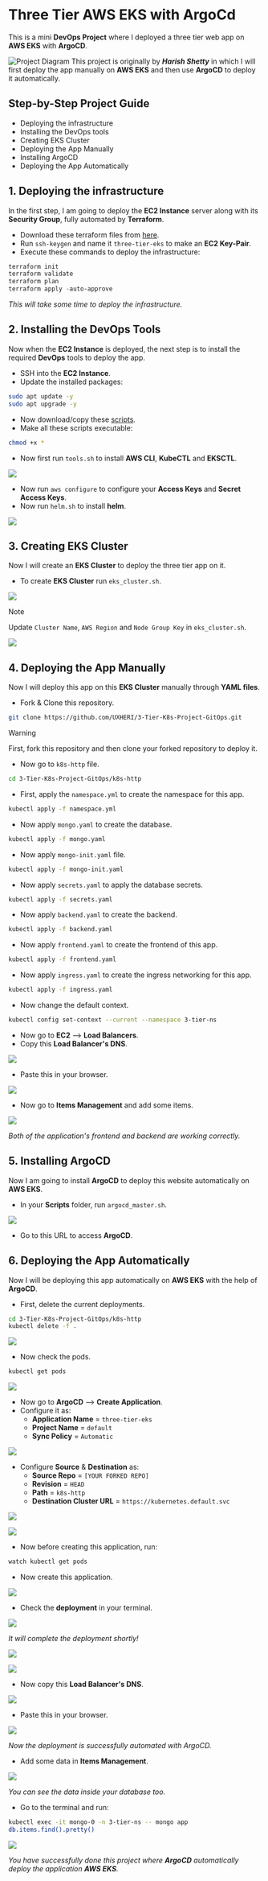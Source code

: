 
# Three Tier AWS EKS with ArgoCd

This is a mini **DevOps Project** where I deployed a three tier web app on **AWS EKS** with **ArgoCD**.

![Project Diagram](https://github.com/UXHERI/DevOps-Projects/blob/main/Three-Tier-AWS-EKS/Images/diagram-export-9-22-2025-4_17_30-PM.png?raw=true)
This project is originally by _**Harish Shetty**_ in which I will first deploy the app manually on **AWS EKS** and then use **ArgoCD** to deploy it automatically.

## Step-by-Step Project Guide

- Deploying the infrastructure
- Installing the DevOps tools
- Creating EKS Cluster
- Deploying the App Manually
- Installing ArgoCD
- Deploying the App Automatically

## 1. Deploying the infrastructure

In the first step, I am going to deploy the **EC2 Instance** server along with its **Security Group**, fully automated by **Terraform**.

- Download these terraform files from [here](https://github.com/UXHERI/DevOps-Projects/tree/main/Three-Tier-AWS-EKS/Terraform).
- Run `ssh-keygen` and name it `three-tier-eks` to make an **EC2 Key-Pair**.
- Execute these commands to deploy the infrastructure:

```powershell
terraform init
terraform validate
terraform plan
terraform apply -auto-approve
```

_This will take some time to deploy the infrastructure._


## 2. Installing the DevOps Tools

Now when the **EC2 Instance** is deployed, the next step is to install the required **DevOps** tools to deploy the app.

- SSH into the **EC2 Instance**.
- Update the installed packages:

```bash
sudo apt update -y
sudo apt upgrade -y
```

- Now download/copy these [scripts](https://github.com/UXHERI/DevOps-Projects/tree/main/Three-Tier-AWS-EKS/Scripts).
- Make all these scripts executable:

```bash
chmod +x *
```

- Now first run `tools.sh` to install **AWS CLI**, **KubeCTL** and **EKSCTL**.

![](https://github.com/UXHERI/DevOps-Projects/blob/main/Three-Tier-AWS-EKS/Images/1.png?raw=true)

- Now run `aws configure` to configure your **Access Keys** and **Secret Access Keys**.
- Now run `helm.sh` to install **helm**.

![](https://github.com/UXHERI/DevOps-Projects/blob/main/Three-Tier-AWS-EKS/Images/2.png?raw=true)

## 3. Creating EKS Cluster

Now I will create an **EKS Cluster** to deploy the three tier app on it.

- To create **EKS Cluster** run `eks_cluster.sh`.

![](https://github.com/UXHERI/DevOps-Projects/blob/main/Three-Tier-AWS-EKS/Images/3.png?raw=true)

> [!NOTE]
> Update `Cluster Name`, `AWS Region` and `Node Group Key` in `eks_cluster.sh`.

![](https://github.com/UXHERI/DevOps-Projects/blob/main/Three-Tier-AWS-EKS/Images/28.png?raw=true)

## 4. Deploying the App Manually

Now I will deploy this app on this **EKS Cluster** manually through **YAML files**.

- Fork & Clone this repository.

```bash
git clone https://github.com/UXHERI/3-Tier-K8s-Project-GitOps.git
```

> [!WARNING]
> First, fork this repository and then clone your forked repository to deploy it.

- Now go to `k8s-http` file.

```bash
cd 3-Tier-K8s-Project-GitOps/k8s-http
```

- First, apply the `namespace.yml` to create the namespace for this app.

```bash
kubectl apply -f namespace.yml
```

- Now apply `mongo.yaml` to create the database.

```bash
kubectl apply -f mongo.yaml
```

- Now apply `mongo-init.yaml` file.

```bash
kubectl apply -f mongo-init.yaml
```

- Now apply `secrets.yaml` to apply the database secrets.

```bash
kubectl apply -f secrets.yaml
```

- Now apply `backend.yaml` to create the backend.

```bash
kubectl apply -f backend.yaml
```

- Now apply `frontend.yaml` to create the frontend of this app.

```bash
kubectl apply -f frontend.yaml
```

- Now apply `ingress.yaml` to create the ingress networking for this app.

```bash
kubectl apply -f ingress.yaml
```

- Now change the default context.

```bash
kubectl config set-context --current --namespace 3-tier-ns
```

- Now go to **EC2** --> **Load Balancers**.
- Copy this **Load Balancer's DNS**.

![](https://github.com/UXHERI/DevOps-Projects/blob/main/Three-Tier-AWS-EKS/Images/8.png?raw=true)

- Paste this in your browser.

![](https://github.com/UXHERI/DevOps-Projects/blob/main/Three-Tier-AWS-EKS/Images/9.png?raw=true)

- Now go to **Items Management** and add some items.

![](https://github.com/UXHERI/DevOps-Projects/blob/main/Three-Tier-AWS-EKS/Images/11.png?raw=true)

_Both of the application's frontend and backend are working correctly._

## 5. Installing ArgoCD

Now I am going to install **ArgoCD** to deploy this website automatically on **AWS EKS**.

- In your **Scripts** folder, run `argocd_master.sh`.

![](https://github.com/UXHERI/DevOps-Projects/blob/main/Three-Tier-AWS-EKS/Images/12.png?raw=true)

- Go to this URL to access **ArgoCD**.

## 6. Deploying the App Automatically

Now I will be deploying this app automatically on **AWS EKS** with the help of **ArgoCD**.

- First, delete the current deployments.

```bash
cd 3-Tier-K8s-Project-GitOps/k8s-http
kubectl delete -f .
```

![](https://github.com/UXHERI/DevOps-Projects/blob/main/Three-Tier-AWS-EKS/Images/14.png?raw=true)

- Now check the pods.

```bash
kubectl get pods
```

![](https://github.com/UXHERI/DevOps-Projects/blob/main/Three-Tier-AWS-EKS/Images/15.png?raw=true)

- Now go to **ArgoCD** --> **Create Application**.
- Configure it as:
    - **Application Name** = `three-tier-eks`
    - **Project Name** = `default`
    - **Sync Policy** = `Automatic`

![](https://github.com/UXHERI/DevOps-Projects/blob/main/Three-Tier-AWS-EKS/Images/16.png?raw=true)

- Configure **Source** & **Destination** as:
    - **Source Repo** = `[YOUR FORKED REPO]`
    - **Revision** = `HEAD`
    - **Path** = `k8s-http`
    - **Destination Cluster URL** = `https://kubernetes.default.svc`

![](https://github.com/UXHERI/DevOps-Projects/blob/main/Three-Tier-AWS-EKS/Images/17.png?raw=true)

![](https://github.com/UXHERI/DevOps-Projects/blob/main/Three-Tier-AWS-EKS/Images/18.png?raw=true)

- Now before creating this application, run:

```bash
watch kubectl get pods
```

- Now create this application.

![](https://github.com/UXHERI/DevOps-Projects/blob/main/Three-Tier-AWS-EKS/Images/20.png?raw=true)

- Check the **deployment** in your terminal.

![](https://github.com/UXHERI/DevOps-Projects/blob/main/Three-Tier-AWS-EKS/Images/21.png?raw=true)

_It will complete the deployment shortly!_

![](https://github.com/UXHERI/DevOps-Projects/blob/main/Three-Tier-AWS-EKS/Images/22.png?raw=true)

![](https://github.com/UXHERI/DevOps-Projects/blob/main/Three-Tier-AWS-EKS/Images/23.png?raw=true)

- Now copy this **Load Balancer's DNS**.

![](https://github.com/UXHERI/DevOps-Projects/blob/main/Three-Tier-AWS-EKS/Images/24.png?raw=true)

- Paste this in your browser.

![](https://github.com/UXHERI/DevOps-Projects/blob/main/Three-Tier-AWS-EKS/Images/25.png?raw=true)

_Now the deployment is successfully automated with ArgoCD._

- Add some data in **Items Management**.

![](https://github.com/UXHERI/DevOps-Projects/blob/main/Three-Tier-AWS-EKS/Images/26.png?raw=true)

_You can see the data inside your database too._

- Go to the terminal and run:

```bash
kubectl exec -it mongo-0 -n 3-tier-ns -- mongo app
db.items.find().pretty()
```

![](https://github.com/UXHERI/DevOps-Projects/blob/main/Three-Tier-AWS-EKS/Images/27.png?raw=true)

_You have successfully done this project where **ArgoCD** automatically deploy the application **AWS EKS**._
